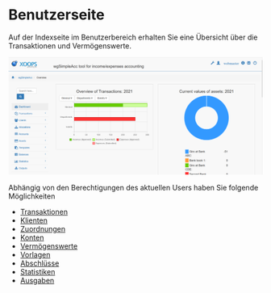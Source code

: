 # Benutzerseite

Auf der Indexseite im Benutzerbereich erhalten Sie eine Übersicht über die Transaktionen und Vermögenswerte.

![Benutzerseite](../../.gitbook/assets/de_dashboard.png)

Abhängig von den Berechtigungen des aktuellen Users haben Sie folgende Möglichkeiten

* [Transaktionen](transactions.md)
* [Klienten](clients.md)
* [Zuordnungen](allocations.md)
* [Konten](accounts.md)
* [Vermögenswerte](assets.md)
* [Vorlagen](templates.md)
* [Abschlüsse](balances.md)
* [Statistiken](statistics.md)
* [Ausgaben](outputs.md)

